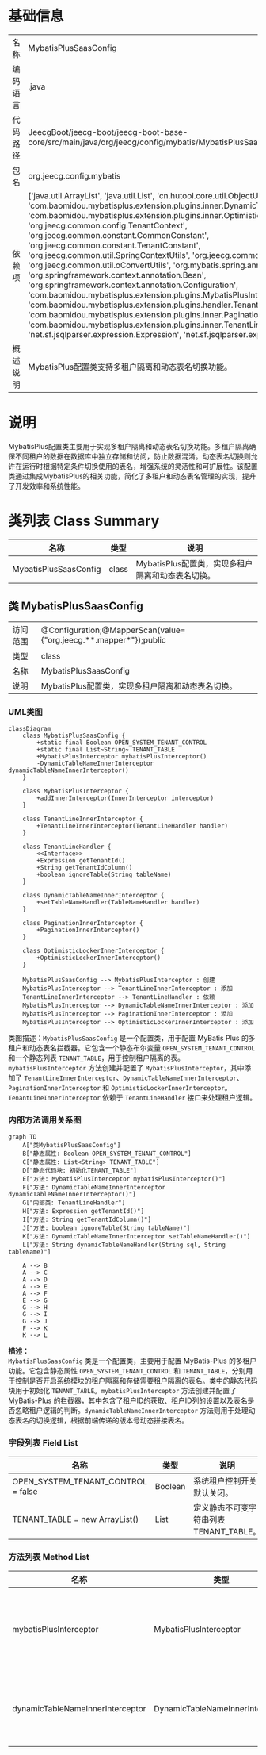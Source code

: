 # 基础信息

|      |      |
|------|------|
| 名称 | MybatisPlusSaasConfig |
| 编码语言 | .java |
| 代码路径 | JeecgBoot/jeecg-boot/jeecg-boot-base-core/src/main/java/org/jeecg/config/mybatis/MybatisPlusSaasConfig.java |
| 包名 | org.jeecg.config.mybatis |
| 依赖项 | ['java.util.ArrayList', 'java.util.List', 'cn.hutool.core.util.ObjectUtil', 'com.baomidou.mybatisplus.extension.plugins.inner.DynamicTableNameInnerInterceptor', 'com.baomidou.mybatisplus.extension.plugins.inner.OptimisticLockerInnerInterceptor', 'org.jeecg.common.config.TenantContext', 'org.jeecg.common.constant.CommonConstant', 'org.jeecg.common.constant.TenantConstant', 'org.jeecg.common.util.SpringContextUtils', 'org.jeecg.common.util.TokenUtils', 'org.jeecg.common.util.oConvertUtils', 'org.mybatis.spring.annotation.MapperScan', 'org.springframework.context.annotation.Bean', 'org.springframework.context.annotation.Configuration', 'com.baomidou.mybatisplus.extension.plugins.MybatisPlusInterceptor', 'com.baomidou.mybatisplus.extension.plugins.handler.TenantLineHandler', 'com.baomidou.mybatisplus.extension.plugins.inner.PaginationInnerInterceptor', 'com.baomidou.mybatisplus.extension.plugins.inner.TenantLineInnerInterceptor', 'net.sf.jsqlparser.expression.Expression', 'net.sf.jsqlparser.expression.LongValue'] |
| 概述说明 | MybatisPlus配置类支持多租户隔离和动态表名切换功能。 |

# 说明

MybatisPlus配置类主要用于实现多租户隔离和动态表名切换功能。多租户隔离确保不同租户的数据在数据库中独立存储和访问，防止数据混淆。动态表名切换则允许在运行时根据特定条件切换使用的表名，增强系统的灵活性和可扩展性。该配置类通过集成MybatisPlus的相关功能，简化了多租户和动态表名管理的实现，提升了开发效率和系统性能。

# 类列表 Class Summary

| 名称   | 类型  | 说明 |
|-------|------|-------------|
| MybatisPlusSaasConfig | class | MybatisPlus配置类，实现多租户隔离和动态表名切换。 |



## 类 MybatisPlusSaasConfig

|      |      |
|------|------|
| 访问范围 | @Configuration;@MapperScan(value={"org.jeecg.**.mapper*"});public |
| 类型 | class |
| 名称 | MybatisPlusSaasConfig |
| 说明 | MybatisPlus配置类，实现多租户隔离和动态表名切换。 |


### UML类图

```mermaid
classDiagram
    class MybatisPlusSaasConfig {
        +static final Boolean OPEN_SYSTEM_TENANT_CONTROL
        +static final List~String~ TENANT_TABLE
        +MybatisPlusInterceptor mybatisPlusInterceptor()
        -DynamicTableNameInnerInterceptor dynamicTableNameInnerInterceptor()
    }

    class MybatisPlusInterceptor {
        +addInnerInterceptor(InnerInterceptor interceptor)
    }

    class TenantLineInnerInterceptor {
        +TenantLineInnerInterceptor(TenantLineHandler handler)
    }

    class TenantLineHandler {
        <<Interface>>
        +Expression getTenantId()
        +String getTenantIdColumn()
        +boolean ignoreTable(String tableName)
    }

    class DynamicTableNameInnerInterceptor {
        +setTableNameHandler(TableNameHandler handler)
    }

    class PaginationInnerInterceptor {
        +PaginationInnerInterceptor()
    }

    class OptimisticLockerInnerInterceptor {
        +OptimisticLockerInnerInterceptor()
    }

    MybatisPlusSaasConfig --> MybatisPlusInterceptor : 创建
    MybatisPlusInterceptor --> TenantLineInnerInterceptor : 添加
    TenantLineInnerInterceptor --> TenantLineHandler : 依赖
    MybatisPlusInterceptor --> DynamicTableNameInnerInterceptor : 添加
    MybatisPlusInterceptor --> PaginationInnerInterceptor : 添加
    MybatisPlusInterceptor --> OptimisticLockerInnerInterceptor : 添加
```

类图描述：`MybatisPlusSaasConfig` 是一个配置类，用于配置 MyBatis Plus 的多租户和动态表名拦截器。它包含一个静态布尔变量 `OPEN_SYSTEM_TENANT_CONTROL` 和一个静态列表 `TENANT_TABLE`，用于控制租户隔离的表。`mybatisPlusInterceptor` 方法创建并配置了 `MybatisPlusInterceptor`，其中添加了 `TenantLineInnerInterceptor`、`DynamicTableNameInnerInterceptor`、`PaginationInnerInterceptor` 和 `OptimisticLockerInnerInterceptor`。`TenantLineInnerInterceptor` 依赖于 `TenantLineHandler` 接口来处理租户逻辑。


### 内部方法调用关系图

```mermaid
graph TD
    A["类MybatisPlusSaasConfig"]
    B["静态属性: Boolean OPEN_SYSTEM_TENANT_CONTROL"]
    C["静态属性: List<String> TENANT_TABLE"]
    D["静态代码块: 初始化TENANT_TABLE"]
    E["方法: MybatisPlusInterceptor mybatisPlusInterceptor()"]
    F["方法: DynamicTableNameInnerInterceptor dynamicTableNameInnerInterceptor()"]
    G["内部类: TenantLineHandler"]
    H["方法: Expression getTenantId()"]
    I["方法: String getTenantIdColumn()"]
    J["方法: boolean ignoreTable(String tableName)"]
    K["方法: DynamicTableNameInnerInterceptor setTableNameHandler()"]
    L["方法: String dynamicTableNameHandler(String sql, String tableName)"]

    A --> B
    A --> C
    A --> D
    A --> E
    A --> F
    E --> G
    G --> H
    G --> I
    G --> J
    F --> K
    K --> L
```

**描述：**  
`MybatisPlusSaasConfig` 类是一个配置类，主要用于配置 MyBatis-Plus 的多租户功能。它包含静态属性 `OPEN_SYSTEM_TENANT_CONTROL` 和 `TENANT_TABLE`，分别用于控制是否开启系统模块的租户隔离和存储需要租户隔离的表名。类中的静态代码块用于初始化 `TENANT_TABLE`。`mybatisPlusInterceptor` 方法创建并配置了 MyBatis-Plus 的拦截器，其中包含了租户ID的获取、租户ID列的设置以及表名是否忽略租户逻辑的判断。`dynamicTableNameInnerInterceptor` 方法则用于处理动态表名的切换逻辑，根据前端传递的版本号动态拼接表名。

### 字段列表 Field List

| 名称  | 类型  | 说明 |
|-------|-------|------|
| OPEN_SYSTEM_TENANT_CONTROL = false | Boolean | 系统租户控制开关默认关闭。 |
| TENANT_TABLE = new ArrayList<String>() | List<String> | 定义静态不可变字符串列表TENANT_TABLE。 |

### 方法列表 Method List

| 名称  | 类型  | 说明 |
|-------|-------|------|
| mybatisPlusInterceptor | MybatisPlusInterceptor | 配置MybatisPlus拦截器，包含租户、分页、动态表名和乐观锁功能。 |
| dynamicTableNameInnerInterceptor | DynamicTableNameInnerInterceptor | 动态表名拦截器根据线程本地数据动态修改表名，支持版本号拼接。 |




